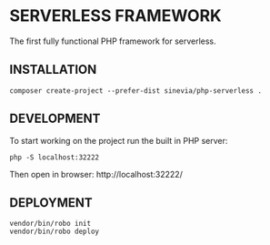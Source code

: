 # SERVERLESS FRAMEWORK

The first fully functional PHP framework for serverless.

## INSTALLATION ##
```
composer create-project --prefer-dist sinevia/php-serverless .
```

## DEVELOPMENT ##

To start working on the project run the built in PHP server:

```
php -S localhost:32222
```

Then open in browser: http://localhost:32222/


## DEPLOYMENT ##
```
vendor/bin/robo init
vendor/bin/robo deploy
```
